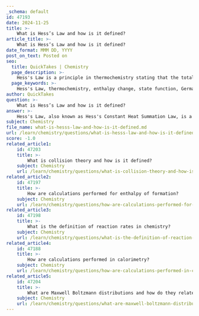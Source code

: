 ```yaml
---
_schema: default
id: 47193
date: 2024-11-25
title: >-
    What is Hess’s Law and how is it defined?
article_title: >-
    What is Hess’s Law and how is it defined?
date_format: MMM DD, YYYY
post_on_text: Posted on
seo:
  title: QuickTakes | Chemistry
  page_description: >-
    Hess's Law is a principle in thermochemistry stating that the total enthalpy change for a chemical reaction is the same, irrespective of whether the process occurs in a single step or multiple steps. It highlights that enthalpy is a state function and provides a method to calculate difficult enthalpy changes using known values.
  page_keywords: >-
    Hess's Law, thermochemistry, enthalpy change, state function, Germain Hess, chemical reactions, enthalpy summation, energy changes, H, reaction steps
author: QuickTakes
question: >-
    What is Hess’s Law and how is it defined?
answer: >-
    Hess's Law, also known as Hess's Constant Heat Summation Law, is a fundamental principle in thermochemistry that states, "The total enthalpy change for a chemical reaction is the same, regardless of whether the process occurs in a single step or through a series of steps." This principle was formulated by Germain Hess, a Swiss-born Russian chemist, in 1840.\n\nThe significance of Hess's Law lies in the fact that enthalpy is a state function, meaning that the change in enthalpy (ΔH) depends only on the initial and final states of a system, not on the path taken to get from one to the other. Therefore, if a reaction can be broken down into multiple steps, the total enthalpy change for the overall reaction can be calculated by summing the enthalpy changes for each individual step.\n\nMathematically, Hess's Law can be expressed as:\n\n$$\n\Delta H_{total} = \Delta H_1 + \Delta H_2 + \Delta H_3 + \ldots\n$$\n\nwhere $\Delta H_{total}$ is the total enthalpy change for the reaction, and $\Delta H_1$, $\Delta H_2$, $\Delta H_3$, etc., are the enthalpy changes for each step of the reaction.\n\nHess's Law is particularly useful for calculating enthalpy changes that are difficult to measure directly. By using known enthalpy changes from other reactions, one can derive the enthalpy change for a desired reaction. This makes Hess's Law a powerful tool in thermochemistry for understanding and predicting energy changes in chemical reactions.
subject: Chemistry
file_name: what-is-hesss-law-and-how-is-it-defined.md
url: /learn/chemistry/questions/what-is-hesss-law-and-how-is-it-defined
score: -1.0
related_article1:
    id: 47203
    title: >-
        What is collision theory and how is it defined?
    subject: Chemistry
    url: /learn/chemistry/questions/what-is-collision-theory-and-how-is-it-defined
related_article2:
    id: 47197
    title: >-
        How are calculations performed for enthalpy of formation?
    subject: Chemistry
    url: /learn/chemistry/questions/how-are-calculations-performed-for-enthalpy-of-formation
related_article3:
    id: 47198
    title: >-
        What is the definition of reaction rates in chemistry?
    subject: Chemistry
    url: /learn/chemistry/questions/what-is-the-definition-of-reaction-rates-in-chemistry
related_article4:
    id: 47188
    title: >-
        How are calculations performed in calorimetry?
    subject: Chemistry
    url: /learn/chemistry/questions/how-are-calculations-performed-in-calorimetry
related_article5:
    id: 47204
    title: >-
        What are Maxwell Boltzmann distributions and how do they relate to collision theory?
    subject: Chemistry
    url: /learn/chemistry/questions/what-are-maxwell-boltzmann-distributions-and-how-do-they-relate-to-collision-theory
---
```


&nbsp;